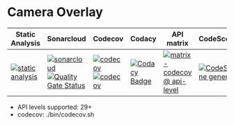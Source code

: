 # Camera Overlay

| Static Analysis | Sonarcloud | Codecov | Codacy | API matrix | CodeScene |
| - | - | - | - | - | - |
| [![static analysis](https://github.com/jameshnsears/CameraOverlay/actions/workflows/staticanalysis.yml/badge.svg)](https://github.com/jameshnsears/CameraOverlay/actions/workflows/staticanalysis.yml) | [![sonarcloud](https://github.com/jameshnsears/CameraOverlay/actions/workflows/sonarcloud.yml/badge.svg)](https://github.com/jameshnsears/CameraOverlay/actions/workflows/sonarcloud.yml) [![Quality Gate Status](https://sonarcloud.io/api/project_badges/measure?project=jameshnsears_CameraOverlay&metric=alert_status)](https://sonarcloud.io/dashboard?id=jameshnsears_CameraOverlay) | [![codecov](https://github.com/jameshnsears/CameraOverlay/actions/workflows/codecov.yml/badge.svg)](https://github.com/jameshnsears/CameraOverlay/actions/workflows/codecov.yml) [![codecov](https://codecov.io/gh/jameshnsears/CameraOverlay/branch/master/graph/badge.svg?token=K4G3ZUKQG5)](https://codecov.io/gh/jameshnsears/CameraOverlay) | [![Codacy Badge](https://app.codacy.com/project/badge/Grade/9d9584674063453bb59aefce7ad815d6)](https://www.codacy.com/gh/jameshnsears/CameraOverlay/dashboard?utm_source=github.com&amp;utm_medium=referral&amp;utm_content=jameshnsears/CameraOverlay&amp;utm_campaign=Badge_Grade) | [![matrix - codecov @ api-level](https://github.com/jameshnsears/CameraOverlay/actions/workflows/matrix.yml/badge.svg)](https://github.com/jameshnsears/CameraOverlay/actions/workflows/matrix.yml) | [![CodeScene general](https://codescene.io/images/analyzed-by-codescene-badge.svg)](https://codescene.io/projects/21058) |

* API levels supported: 29+
* codecov: ./bin/codecov.sh
